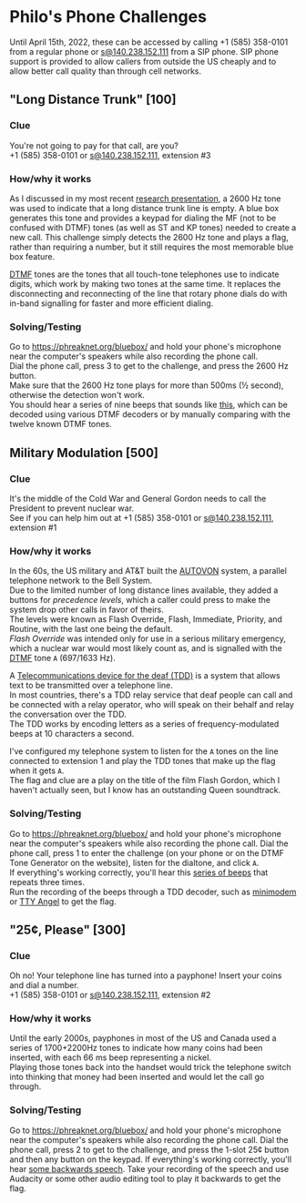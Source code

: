 # Philo's Phone Challenges
Until April 15th, 2022, these can be accessed by calling +1 (585) 358-0101 from a regular phone or s@140.238.152.111 from a SIP phone.
SIP phone support is provided to allow callers from outside the US cheaply and to allow better call quality than through cell networks.  


## "Long Distance Trunk" [100]
### Clue
You're not going to pay for that call, are you?  
+1 (585) 358-0101 or s@140.238.152.111, extension #3

### How/why it works
As I discussed in my most recent [research presentation](https://www.youtube.com/watch?v=qdciYBQngdk), a 2600 Hz tone was used to indicate that a long distance trunk line is empty.
A blue box generates this tone and provides a keypad for dialing the MF (not to be confused with DTMF) tones (as well as ST and KP tones) needed to create a new call.
This challenge simply detects the 2600 Hz tone and plays a flag, rather than requiring a number, but it still requires the most memorable blue box feature. 

[DTMF](https://en.wikipedia.org/wiki/Dual-tone_multi-frequency) tones are the tones that all touch-tone telephones use to indicate digits, which work by making two tones at the same time.
It replaces the disconnecting and reconnecting of the line that rotary phone dials do with in-band signalling for faster and more efficient dialing.

### Solving/Testing
Go to https://phreaknet.org/bluebox/ and hold your phone's microphone near the computer's speakers while also recording the phone call.  
Dial the phone call, press 3 to get to the challenge, and press the 2600 Hz button.  
Make sure that the 2600 Hz tone plays for more than 500ms (½ second), otherwise the detection won't work.  
You should hear a series of nine beeps that sounds like [this](https://gitlab.ritsec.cloud/flamingspork/phonectf/-/blob/master/sounds/DTMF.wav), which can be decoded using various DTMF decoders or by manually comparing with the twelve known DTMF tones.


## Military Modulation [500]
### Clue
It's the middle of the Cold War and General Gordon needs to call the President to prevent nuclear war.  
See if you can help him out at +1 (585) 358-0101 or s@140.238.152.111, extension #1

### How/why it works
In the 60s, the US military and AT&T built the [AUTOVON](https://en.wikipedia.org/wiki/Autovon) system, a parallel telephone network to the Bell System.  
Due to the limited number of long distance lines available, they added a buttons for *precedence levels*, which a caller could press to make the system drop other calls in favor of theirs.  
The levels were known as Flash Override, Flash, Immediate, Priority, and Routine, with the last one being the default.  
*Flash Override* was intended only for use in a serious military emergency, which a nuclear war would most likely count as, and is signalled with the [DTMF](https://en.wikipedia.org/wiki/Dual-tone_multi-frequency) tone `A` (697/1633 Hz).  

A [Telecommunications device for the deaf (TDD)](https://en.wikipedia.org/wiki/Telecommunications_device_for_the_deaf) is a system that allows text to be transmitted over a telephone line.  
In most countries, there's a TDD relay service that deaf people can call and be connected with a relay operator, who will speak on their behalf and relay the conversation over the TDD.  
The TDD works by encoding letters as a series of frequency-modulated beeps at 10 characters a second.  

I've configured my telephone system to listen for the `A` tones on the line connected to extension 1 and play the TDD tones that make up the flag when it gets `A`.  
The flag and clue are a play on the title of the film Flash Gordon, which I haven't actually seen, but I know has an outstanding Queen soundtrack.

### Solving/Testing
Go to https://phreaknet.org/bluebox/ and hold your phone's microphone near the computer's speakers while also recording the phone call.
Dial the phone call, press 1 to enter the challenge (on your phone or on the DTMF Tone Generator on the website), listen for the dialtone, and click `A`.  
If everything's working correctly, you'll hear this [series of beeps](https://gitlab.ritsec.cloud/flamingspork/phonectf/-/blob/master/sounds/TDD.wav) that repeats three times.  
Run the recording of the beeps through a TDD decoder, such as [minimodem](http://www.whence.com/minimodem/) or [TTY Angel](http://www.ciscounitytools.com/Applications/General/TTYAngel/TTYAngel.html) to get the flag.  


## "25¢, Please" [300]
### Clue
Oh no! Your telephone line has turned into a payphone! Insert your coins and dial a number.  
+1 (585) 358-0101 or s@140.238.152.111, extension #2

### How/why it works
Until the early 2000s, payphones in most of the US and Canada used a series of 1700+2200Hz tones to indicate how many coins had been inserted, with each 66 ms beep representing a nickel.  
Playing those tones back into the handset would trick the telephone switch into thinking that money had been inserted and would let the call go through.

### Solving/Testing
Go to https://phreaknet.org/bluebox/ and hold your phone's microphone near the computer's speakers while also recording the phone call.
Dial the phone call, press 2 to get to the challenge, and press the 1-slot 25¢ button and then any button on the keypad.
If everything's working correctly, you'll hear [some backwards speech](https://gitlab.ritsec.cloud/flamingspork/phonectf/-/blob/master/sounds/Reversed.wav).
Take your recording of the speech and use Audacity or some other audio editing tool to play it backwards to get the flag.